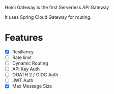 Homi Gateway is the first Serverless API Gateway

It uses Spring Cloud Gateway for routing. 


# Features

- [x] Resiliency
- [ ] Rate limit 
- [ ] Dynamic Routing
- [ ] API Key Auth
- [ ] OUATH 2 / OIDC Auth
- [ ] JWT Auth
- [x] Max Message Size
